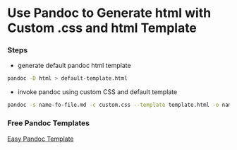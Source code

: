 # Use Pandoc to Generate html with Custom .css and html Template

### Steps

- generate default pandoc html template

```bash
pandoc -D html > default-template.html
```

- invoke pandoc using custom CSS and default template

```bash
pandoc -s name-fo-file.md -c custom.css --template template.html -o name-of-file.html
```


### Free Pandoc Templates

[Easy Pandoc Template](https://github.com/ryangrose/easy-pandoc-templates)
